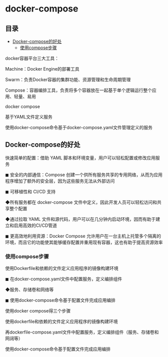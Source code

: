 # docker-compose

## 目录

-   [Docker-compose的好处](#Docker-compose的好处)
    -   [使用compose步骤](#使用compose步骤)

docker容器平台三大工具：

Machine：Docker Engine的部署工具

&#x20;Swarm：负责Docker容器的集群功能、资源管理和生命周期管理

Compose：容器编排工具，负责将多个容器放在一起基于单个逻辑运行整个应用、轻量、易用

docker compose

基于YAML文件定义服务

使用docker-compose命令基于docker-compose.yaml文件管理定义的服务

## Docker-compose的好处

快速简单的配置：借助 YAML 脚本和环境变量，用户可以轻松配置或修改应用服务

◼ 安全的内部通信：Compose 创建一个供所有服务共享的专用网络，从而为应用程序增加了额外的安全层，因为这些服务无法从外部访问

◼ 可移植性和 CI/CD 支持

◆所有服务都在 docker-compose 文件中定义，因此开发人员可以轻松访问和共享整个配置

◆通过拉取 YAML 文件和源代码，用户可以在几分钟内启动环境，因而有助于建立和启用高效的CI/CD管道

◼ 更高效地利用资源：Docker Compose 允许用户在一台主机上托管多个隔离的环境，而且它的功能使其能够缓存配置并重用现有容器，这也有助于提高资源效率

### 使用compose步骤

使用Dockerfile和依赖的文件定义应用程序的镜像构建环境

◼ 在docker-compose.yaml文件中配置服务，定义编排组件

◆服务、存储卷和网络等

◼ 使用docker-compose命令基于配置文件完成应用编排

使用docker compose得三个步骤

使用dockerfile和依赖的文件定义应用程序的镜像构建环境

再dockerfile-compose.yaml文件中配置服务，定义编排组件（服务、存储卷和网阔等）

使用docker-compose命令基于配置文件完成应用编排
